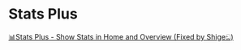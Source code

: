 # Stats Plus

[📊Stats Plus - Show Stats in Home and Overview (Fixed by Shigeඞ)](https://ankiweb.net/shared/info/146032826)